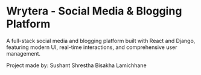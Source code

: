 # Wrytera - Social Media & Blogging Platform

A full-stack social media and blogging platform built with React and Django, featuring modern UI, real-time interactions, and comprehensive user management.



Project made by:
Sushant Shrestha
Bisakha Lamichhane